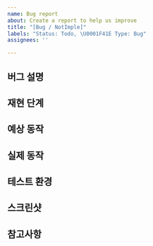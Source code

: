 ```yaml
---
name: Bug report
about: Create a report to help us improve
title: "[Bug / NotImple]"
labels: "Status: Todo, \U0001F41E Type: Bug"
assignees: ''

---
```


## 버그 설명
<!-- 발생한 버그에 대해 설명해주세요 -->

## 재현 단계
<!-- 버그를 재현하기 위한 단계를 순서대로 작성해주세요 -->


## 예상 동작
<!-- 버그가 발생하지 않았다면 어떤 동작이 예상되는지 작성해주세요 -->

## 실제 동작
<!-- 실제로 어떤 동작이 발생했는지 작성해주세요 -->

## 테스트 환경
<!-- 버그가 발생한 환경 정보를 작성해주세요 (운영체제, 브라우저 버전 등) -->


## 스크린샷
<!-- 버그와 관련된 스크린샷이 있다면 첨부해주세요 -->

## 참고사항
<!-- 이 버그와 관련된 추가 정보나 참고 자료가 있다면 작성해주세요 -->
